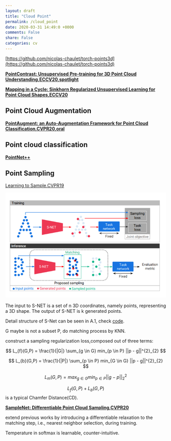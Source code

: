```yaml
---
layout: draft
title: "Cloud Point"
permalink: /cloud_point
date: 2020-03-31 14:49:0 +0000
comments: False
share: False
categories: cv
---
```


[https://github.com/nicolas-chaulet/torch-points3d](https://github.com/nicolas-chaulet/torch-points3d)



**[PointContrast: Unsupervised Pre-training for 3D Point Cloud Understanding,ECCV20,spotlight](https://arxiv.org/pdf/2007.10985.pdf)**



**[Mapping in a Cycle: Sinkhorn Regularized Unsupervised Learning for Point Cloud Shapes,ECCV20](https://arxiv.org/pdf/2007.09594.pdf)**



## Point Cloud Augmentation

**[PointAugment: an Auto-Augmentation Framework
for Point Cloud Classification,CVPR20,oral](https://arxiv.org/pdf/2002.10876.pdf)**

## Point cloud classification

**[PointNet++]()**

## Point Sampling

[Learning to Sample,CVPR19](https://arxiv.org/pdf/1812.01659.pdf)


![](/imgs/learn-to-sample.png)


The input to S-NET is a set of n 3D coordinates, namely
points, representing a 3D shape. The output of S-NET is
k generated points. 


Detail structure of S-Net can be seen in A.1, check [code](https://github.com/itailang/SampleNet/blob/master/registration/src/samplenet.py#L82).

G maybe is not a subset P, do matching process by KNN.


construct a sampling regularization loss,composed out of three terms:


$$
L_{f}(G,P) = \frac{1}{|G|} \sum_{g \in G} min_{p \in P} ||p - g||^{2}_{2} 
$$

$$
L_{b}(G,P) = \frac{1}{|P|} \sum_{p \in P} min_{G \in G} ||p - g||^{2}_{2} 
$$


$$
L_{m}(G,P) = max_{g \in G} min_{p \in P} ||g-p||^{2}_{2}
$$



$$L_{f}(G,P) + L_{b}(G,P)$$ is a typical Chamfer Distance(CD).


**[SampleNet: Differentiable Point Cloud Sampling,CVPR20](https://arxiv.org/pdf/1912.03663.pdf)**


extend previous works by introducing a differentiable relaxation to the matching step, i.e., nearest neighbor selection, during training.

Temperature in softmax is learnable, counter-intuitive.





